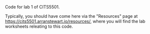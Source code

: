 
Code for lab 1 of CITS5501.

Typically, you should have come here via the "Resources" page
at <https://cits5501.arranstewart.io/resources/>, where you will find
the lab worksheets releating to this code.  

